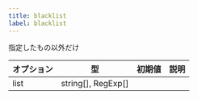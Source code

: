```yaml
---
title: blacklist
label: blacklist
---
```


指定したもの以外だけ

| オプション | 型                 | 初期値 | 説明 |
|------------|--------------------|--------|------|
| list       | string[], RegExp[] |        |      |
